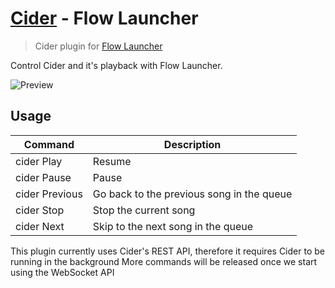 # [Cider](https://cider.sh) - Flow Launcher

> Cider plugin for [Flow Launcher](https://github.com/Flow-launcher/Flow.Launcher)

Control Cider and it's playback with Flow Launcher.

![Preview](https://user-images.githubusercontent.com/79590499/196688120-4da4ecaa-c981-4dac-9bbb-c242c8040508.png)

## Usage

| Command        | Description                               |
|----------------|-------------------------------------------|
| cider Play     | Resume                                    |
| cider Pause    | Pause                                     |
| cider Previous | Go back to the previous song in the queue |
| cider Stop     | Stop the current song                     |
| cider Next     | Skip to the next song in the queue        |

This plugin currently uses Cider's REST API, therefore it requires Cider to be running in the background
More commands will be released once we start using the WebSocket API

